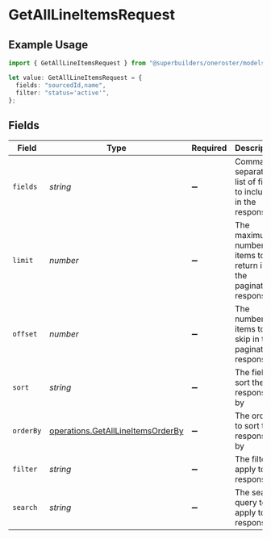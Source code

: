 # GetAllLineItemsRequest

## Example Usage

```typescript
import { GetAllLineItemsRequest } from "@superbuilders/oneroster/models/operations";

let value: GetAllLineItemsRequest = {
  fields: "sourcedId,name",
  filter: "status='active'",
};
```

## Fields

| Field                                                                                  | Type                                                                                   | Required                                                                               | Description                                                                            | Example                                                                                |
| -------------------------------------------------------------------------------------- | -------------------------------------------------------------------------------------- | -------------------------------------------------------------------------------------- | -------------------------------------------------------------------------------------- | -------------------------------------------------------------------------------------- |
| `fields`                                                                               | *string*                                                                               | :heavy_minus_sign:                                                                     | Comma-separated list of fields to include in the response                              | sourcedId,name                                                                         |
| `limit`                                                                                | *number*                                                                               | :heavy_minus_sign:                                                                     | The maximum number of items to return in the paginated response                        | 100                                                                                    |
| `offset`                                                                               | *number*                                                                               | :heavy_minus_sign:                                                                     | The number of items to skip in the paginated response                                  | 0                                                                                      |
| `sort`                                                                                 | *string*                                                                               | :heavy_minus_sign:                                                                     | The field to sort the response by                                                      |                                                                                        |
| `orderBy`                                                                              | [operations.GetAllLineItemsOrderBy](../../models/operations/getalllineitemsorderby.md) | :heavy_minus_sign:                                                                     | The order to sort the response by                                                      |                                                                                        |
| `filter`                                                                               | *string*                                                                               | :heavy_minus_sign:                                                                     | The filter to apply to the response                                                    | status='active'                                                                        |
| `search`                                                                               | *string*                                                                               | :heavy_minus_sign:                                                                     | The search query to apply to the response                                              |                                                                                        |